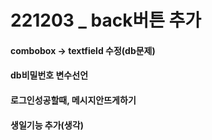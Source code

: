 # 221203 _ back버튼 추가
#### combobox -> textfield 수정(db문제)
#### db비밀번호 변수선언
#### 로그인성공할때, 메시지안뜨게하기
#### 생일기능 추가(생각)
